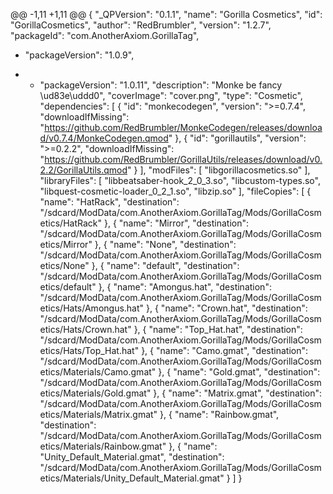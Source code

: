 @@ -1,11 +1,11 @@
{
  "_QPVersion": "0.1.1",
  "name": "Gorilla Cosmetics",
  "id": "GorillaCosmetics",
  "author": "RedBrumbler",
  "version": "1.2.7",
  "packageId": "com.AnotherAxiom.GorillaTag",
 - "packageVersion": "1.0.9",
+ + "packageVersion": "1.0.11",
  "description": "Monke be fancy \ud83e\uddd0",
  "coverImage": "cover.png",
  "type": "Cosmetic",
  "dependencies": [
    {
      "id": "monkecodegen",
      "version": ">=0.7.4",
      "downloadIfMissing": "https://github.com/RedBrumbler/MonkeCodegen/releases/download/v0.7.4/MonkeCodegen.qmod"
    },
    {
      "id": "gorillautils",
      "version": ">=0.2.2",
      "downloadIfMissing": "https://github.com/RedBrumbler/GorillaUtils/releases/download/v0.2.2/GorillaUtils.qmod"
    }
  ],
  "modFiles": [
    "libgorillacosmetics.so"
  ],
  "libraryFiles": [
    "libbeatsaber-hook_2_0_3.so",
    "libcustom-types.so",
    "libquest-cosmetic-loader_0_2_1.so",
    "libzip.so"
  ],
  "fileCopies": [
    {
      "name": "HatRack",
      "destination": "/sdcard/ModData/com.AnotherAxiom.GorillaTag/Mods/GorillaCosmetics/HatRack"
    },
    {
      "name": "Mirror",
      "destination": "/sdcard/ModData/com.AnotherAxiom.GorillaTag/Mods/GorillaCosmetics/Mirror"
    },
    {
      "name": "None",
      "destination": "/sdcard/ModData/com.AnotherAxiom.GorillaTag/Mods/GorillaCosmetics/None"
    },
    {
      "name": "default",
      "destination": "/sdcard/ModData/com.AnotherAxiom.GorillaTag/Mods/GorillaCosmetics/default"
    },
    {
      "name": "Amongus.hat",
      "destination": "/sdcard/ModData/com.AnotherAxiom.GorillaTag/Mods/GorillaCosmetics/Hats/Amongus.hat"
    },
    {
      "name": "Crown.hat",
      "destination": "/sdcard/ModData/com.AnotherAxiom.GorillaTag/Mods/GorillaCosmetics/Hats/Crown.hat"
    },
    {
      "name": "Top_Hat.hat",
      "destination": "/sdcard/ModData/com.AnotherAxiom.GorillaTag/Mods/GorillaCosmetics/Hats/Top_Hat.hat"
    },
    {
      "name": "Camo.gmat",
      "destination": "/sdcard/ModData/com.AnotherAxiom.GorillaTag/Mods/GorillaCosmetics/Materials/Camo.gmat"
    },
    {
      "name": "Gold.gmat",
      "destination": "/sdcard/ModData/com.AnotherAxiom.GorillaTag/Mods/GorillaCosmetics/Materials/Gold.gmat"
    },
    {
      "name": "Matrix.gmat",
      "destination": "/sdcard/ModData/com.AnotherAxiom.GorillaTag/Mods/GorillaCosmetics/Materials/Matrix.gmat"
    },
    {
      "name": "Rainbow.gmat",
      "destination": "/sdcard/ModData/com.AnotherAxiom.GorillaTag/Mods/GorillaCosmetics/Materials/Rainbow.gmat"
    },
    {
      "name": "Unity_Default_Material.gmat",
      "destination": "/sdcard/ModData/com.AnotherAxiom.GorillaTag/Mods/GorillaCosmetics/Materials/Unity_Default_Material.gmat"
    }
  ]
}
